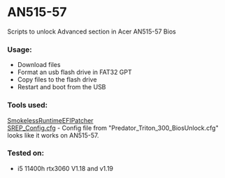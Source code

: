 # AN515-57
Scripts to unlock Advanced section in Acer AN515-57 Bios
### Usage:
  - Download files
  - Format an usb flash drive in FAT32 GPT
  - Copy files to the flash drive
  - Restart and boot from the USB


### Tools used:
 [SmokelessRuntimeEFIPatcher](https://github.com/SmokelessCPUv2/SmokelessRuntimeEFIPatcher "SmokelessRuntimeEFIPatcher") </br>
 [SREP_Config.cfg](https://github.com/SmokelessCPUv2/SREP-Community-Patches/blob/main/Configs/Predator_Triton_300_BiosUnlock.cfg "SREP_Config.cfg") - Config file from "Predator_Triton_300_BiosUnlock.cfg" looks like it works on AN515-57.

### Tested on:
  - i5 11400h rtx3060 V1.18 and v1.19
